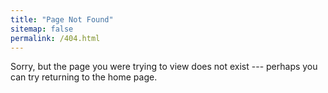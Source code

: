 ```yaml
---
title: "Page Not Found"
sitemap: false
permalink: /404.html
---
```


Sorry, but the page you were trying to view does not exist --- perhaps you can try returning to the home page.

<script type="text/javascript">
  var GOOG_FIXURL_LANG = 'en';
  var GOOG_FIXURL_SITE = '{{ site.url }}'
</script>
<script type="text/javascript"
  src="//linkhelp.clients.google.com/tbproxy/lh/wm/fixurl.js">
</script>
